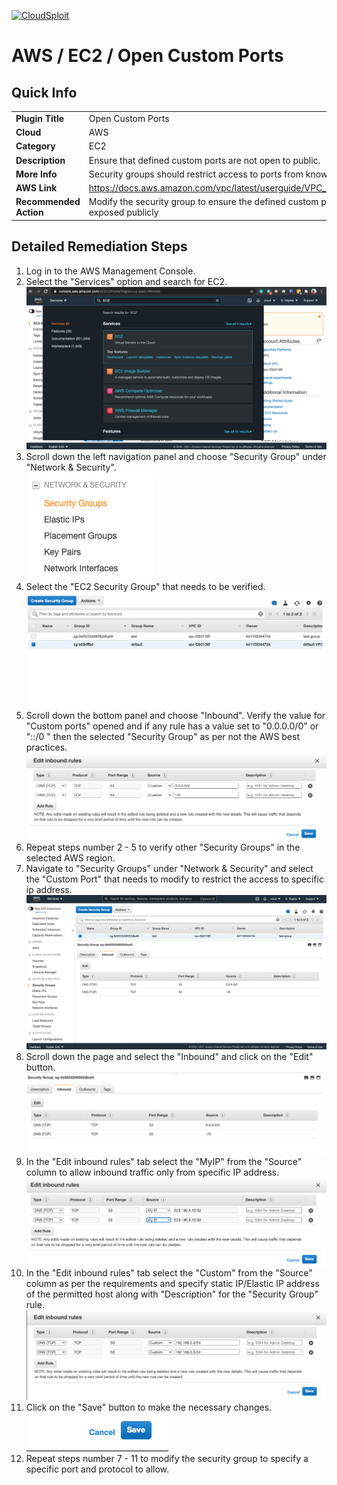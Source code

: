 [![CloudSploit](https://cloudsploit.com/img/logo-new-big-text-100.png "CloudSploit")](https://cloudsploit.com)

# AWS / EC2 / Open Custom Ports

## Quick Info

| | |
|-|-|
| **Plugin Title** | Open Custom Ports |
| **Cloud** | AWS |
| **Category** | EC2 |
| **Description** | Ensure that defined custom ports are not open to public. |
| **More Info** | Security groups should restrict access to ports from known networks. |
| **AWS Link** | https://docs.aws.amazon.com/vpc/latest/userguide/VPC_SecurityGroups.html |
| **Recommended Action** | Modify the security group to ensure the defined custom ports are not exposed publicly |

## Detailed Remediation Steps
1. Log in to the AWS Management Console.
2. Select the "Services" option and search for EC2. </br> <img src="/resources/aws/ec2/open-custom-ports/step2.png"/>
3. Scroll down the left navigation panel and choose "Security Group" under "Network & Security".</br> <img src="/resources/aws/ec2/open-custom-ports/step3.png"/>
4. Select the "EC2 Security Group" that needs to be verified. </br> <img src="/resources/aws/ec2/open-custom-ports/step4.png"/>
5. Scroll down the bottom panel and choose "Inbound". Verify the value for "Custom ports" opened and if any rule has a value set to "0.0.0.0/0" or "::/0 " then the selected "Security Group" as per not the AWS best practices.</br> <img src="/resources/aws/ec2/open-custom-ports/step5.png"/>
6. Repeat steps number 2 - 5 to verify other "Security Groups" in the selected AWS region.</br> 
7. Navigate to "Security Groups" under "Network & Security" and select the "Custom Port" that needs to modify to restrict the access to specific ip address. </br> <img src="/resources/aws/ec2/open-custom-ports/step7.png"/>
8. Scroll down the page and select the "Inbound" and click on the "Edit" button. </br> <img src="/resources/aws/ec2/open-custom-ports/step8.png"/>
9. In the "Edit inbound rules" tab select the "MyIP" from the "Source" column to allow inbound traffic only from specific IP address.</br> <img src="/resources/aws/ec2/open-custom-ports/step9.png"/>
10. In the "Edit inbound rules" tab select the "Custom" from the "Source" column as per the requirements and specify static IP/Elastic IP address of the permitted host along with "Description" for the "Security Group" rule. </br> <img src="/resources/aws/ec2/open-custom-ports/step10.png"/>
11. Click on the "Save" button to make the necessary changes. </br> <img src="/resources/aws/ec2/open-custom-ports/step11.png"/>
12. Repeat steps number 7 - 11 to modify the security group to specify a specific port and protocol to allow.</br>



